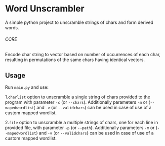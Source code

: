 # Word Unscrambler
A simple python project to unscramble strings of chars and form derived words. 

###### CORE 
Encode char string to vector based on number of occurrences of each char, resulting in permutations of the same chars having identical vectors. 

## Usage
Run `main.py` and use:

1.`charlist` option to unscramble a single string of chars provided to the program with parameter `-c` (or `--chars`). Additionally parameters `-m` or (`--mapedwordlist`) and `-v` (or `--validchars`) can be used in case of use of a custom mapped wordlist. 

2.`file` option to unscramble a multiple strings of chars, one for each line in provided file, with parameter `-p` (or `--path`). Additionally parameters `-m` or (`--mapedwordlist`) and `-v` (or `--validchars`) can be used in case of use of a custom mapped wordlist. 
